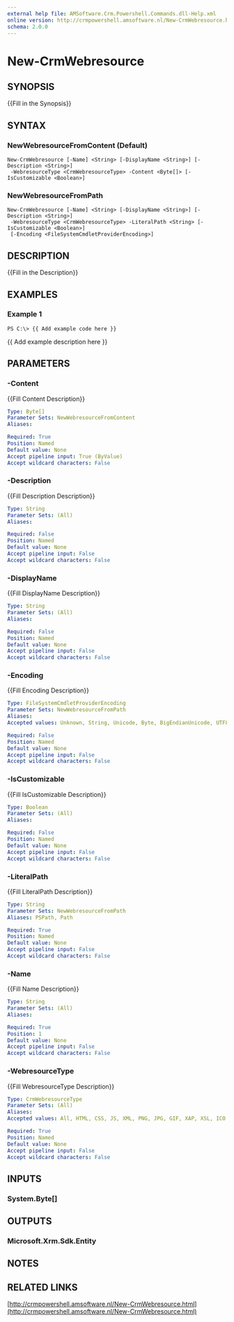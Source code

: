 ```yaml
---
external help file: AMSoftware.Crm.Powershell.Commands.dll-Help.xml
online version: http://crmpowershell.amsoftware.nl/New-CrmWebresource.html
schema: 2.0.0
---
```


# New-CrmWebresource

## SYNOPSIS
{{Fill in the Synopsis}}

## SYNTAX

### NewWebresourceFromContent (Default)
```
New-CrmWebresource [-Name] <String> [-DisplayName <String>] [-Description <String>]
 -WebresourceType <CrmWebresourceType> -Content <Byte[]> [-IsCustomizable <Boolean>]
```

### NewWebresourceFromPath
```
New-CrmWebresource [-Name] <String> [-DisplayName <String>] [-Description <String>]
 -WebresourceType <CrmWebresourceType> -LiteralPath <String> [-IsCustomizable <Boolean>]
 [-Encoding <FileSystemCmdletProviderEncoding>]
```

## DESCRIPTION
{{Fill in the Description}}

## EXAMPLES

### Example 1
```
PS C:\> {{ Add example code here }}
```

{{ Add example description here }}

## PARAMETERS

### -Content
{{Fill Content Description}}

```yaml
Type: Byte[]
Parameter Sets: NewWebresourceFromContent
Aliases: 

Required: True
Position: Named
Default value: None
Accept pipeline input: True (ByValue)
Accept wildcard characters: False
```

### -Description
{{Fill Description Description}}

```yaml
Type: String
Parameter Sets: (All)
Aliases: 

Required: False
Position: Named
Default value: None
Accept pipeline input: False
Accept wildcard characters: False
```

### -DisplayName
{{Fill DisplayName Description}}

```yaml
Type: String
Parameter Sets: (All)
Aliases: 

Required: False
Position: Named
Default value: None
Accept pipeline input: False
Accept wildcard characters: False
```

### -Encoding
{{Fill Encoding Description}}

```yaml
Type: FileSystemCmdletProviderEncoding
Parameter Sets: NewWebresourceFromPath
Aliases: 
Accepted values: Unknown, String, Unicode, Byte, BigEndianUnicode, UTF8, UTF7, UTF32, Ascii, Default, Oem

Required: False
Position: Named
Default value: None
Accept pipeline input: False
Accept wildcard characters: False
```

### -IsCustomizable
{{Fill IsCustomizable Description}}

```yaml
Type: Boolean
Parameter Sets: (All)
Aliases: 

Required: False
Position: Named
Default value: None
Accept pipeline input: False
Accept wildcard characters: False
```

### -LiteralPath
{{Fill LiteralPath Description}}

```yaml
Type: String
Parameter Sets: NewWebresourceFromPath
Aliases: PSPath, Path

Required: True
Position: Named
Default value: None
Accept pipeline input: False
Accept wildcard characters: False
```

### -Name
{{Fill Name Description}}

```yaml
Type: String
Parameter Sets: (All)
Aliases: 

Required: True
Position: 1
Default value: None
Accept pipeline input: False
Accept wildcard characters: False
```

### -WebresourceType
{{Fill WebresourceType Description}}

```yaml
Type: CrmWebresourceType
Parameter Sets: (All)
Aliases: 
Accepted values: All, HTML, CSS, JS, XML, PNG, JPG, GIF, XAP, XSL, ICO

Required: True
Position: Named
Default value: None
Accept pipeline input: False
Accept wildcard characters: False
```

## INPUTS

### System.Byte[]


## OUTPUTS

### Microsoft.Xrm.Sdk.Entity


## NOTES

## RELATED LINKS

[http://crmpowershell.amsoftware.nl/New-CrmWebresource.html](http://crmpowershell.amsoftware.nl/New-CrmWebresource.html)


